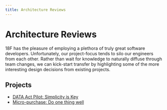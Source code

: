 ```yaml
---
title: Architecture Reviews
---
```

# Architecture Reviews

18F has the pleasure of employing a plethora of truly great software
developers. Unfortunately, our project-focus tends to silo our engineers from
each other. Rather than wait for knowledge to naturally diffuse through team
changes, we can kick-start transfer by highlighting some of the more
interesting design decisions from existing projects.

## Projects

* [DATA Act Pilot: Simplicity is Key](/architecture_reviews/data_act_pilot)
* [Micro-purchase: Do one thing well](/architecture_reviews/micro_purchase)
